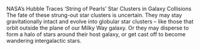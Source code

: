 NASA’s Hubble Traces ‘String of Pearls’ Star Clusters in Galaxy Collisions 
 The fate of these strung-out star clusters is uncertain. They may stay gravitationally intact and evolve into globular star clusters – like those that orbit outside the plane of our Milky Way galaxy. Or they may disperse to form a halo of stars around their host galaxy, or get cast off to become wandering intergalactic stars.